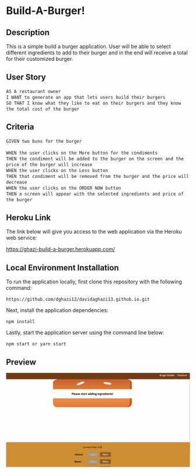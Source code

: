 # Build-A-Burger!

## Description

This is a simple build a burger application. User will be able to select different ingredients to add to their burger and in the end will receive a total for their customized burger.

## User Story

    AS A restaurant owner
    I WANT to generate an app that lets users build their burgers
    SO THAT I know what they like to eat on their burgers and they know the total cost of the burger

## Criteria

    GIVEN two buns for the burger

    WHEN the user clicks on the More button for the condiments
    THEN the condiment will be added to the burger on the screen and the price of the burger will increase
    WHEN the user clicks on the Less button
    THEN that condiment will be removed from the burger and the price will decrease
    WHEN the user clicks on the ORDER NOW button
    THEN a screen will appear with the selected ingredients and price of the burger

## Heroku Link

The link below will give you access to the web application via the Heroku web service:

https://ghazi-build-a-burger.herokuapp.com/

## Local Environment Installation

To run the application locally, first clone this repository with the following command:

    https://github.com/dghazi12/davidaghazi13.github.io.git

Next, install the application dependencies:

    npm install

Lastly, start the application server using the command line below:

    npm start or yarn start

## Preview

![](src/assets/images/BuildABurger.gif)
